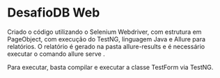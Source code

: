 # DesafioDB Web

Criado o código utilizando o Selenium Webdriver, com estrutura em PageObject, com execução do TestNG, linguagem Java e Allure para relatórios. O relatório é gerado na pasta allure-results e é necessário executar o comando allure serve <caminho da pasta>.

Para executar, basta compilar e executar a classe TestForm via TestNG.
